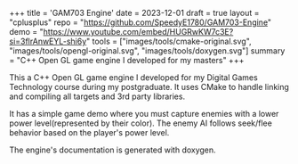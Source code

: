 +++
title = 'GAM703 Engine'
date = 2023-12-01
draft = true
layout = "cplusplus"
repo = "https://github.com/SpeedyE1780/GAM703-Engine"
demo = "https://www.youtube.com/embed/HUGRwKW7c3E?si=3flrAnwEYL-shi6y"
tools = ["images/tools/cmake-original.svg", "images/tools/opengl-original.svg", "images/tools/doxygen.svg"]
summary = "C++ Open GL game engine I developed for my masters"
+++

This a C++ Open GL game engine I developed for my Digital Games Technology course during my postgraduate.
It uses CMake to handle linking and compiling all targets and 3rd party libraries.

It has a simple game demo where you must capture enemies with a lower power level(represented by their color).
The enemy AI follows seek/flee behavior based on the player's power level.

The engine's documentation is generated with doxygen.
